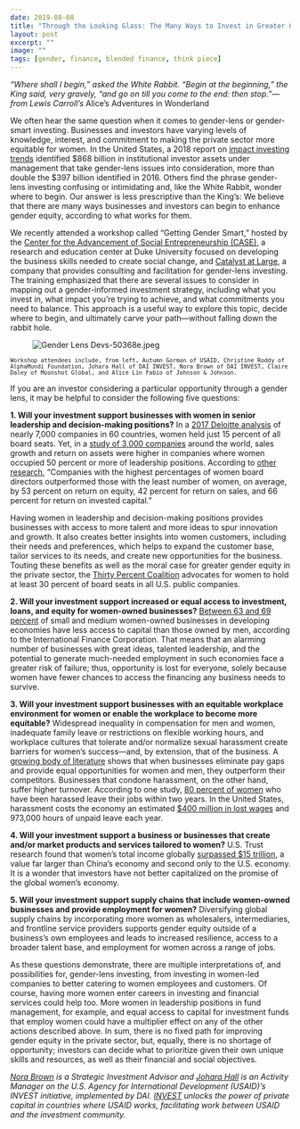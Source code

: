 ```yaml
---
date: 2019-08-08
title: "Through the Looking Glass: The Many Ways to Invest in Greater Gender Equity"
layout: post
excerpt: ""
image: ""
tags: [gender, finance, blended finance, think piece]
---
```

<p><em>“Where shall I begin,” asked the White Rabbit. “Begin at the beginning,” the King said, very gravely, “and go on till you come to the end: then stop.”—from Lewis Carroll’s</em> Alice’s Adventures in Wonderland</p><p>We often hear the same question when it comes to gender-lens or gender-smart investing. Businesses and investors have varying levels of knowledge, interest, and commitment to making the private sector more equitable for women. In the United States, a 2018 report on <a href="https://www.ussif.org/trends">impact investing trends</a> identified $868 billion in institutional investor assets under management that take gender-lens issues into consideration, more than double the $397 billion identified in 2016. Others find the phrase gender-lens investing confusing or intimidating and, like the White Rabbit, wonder where to begin. Our answer is less prescriptive than the King’s: We believe that there are many ways businesses and investors can begin to enhance gender equity, according to what works for them.</p><p>We recently attended a workshop called “Getting Gender Smart,” hosted by the <a href="https://centers.fuqua.duke.edu/case/">Center for the Advancement of Social Entrepreneurship (CASE)</a>, a research and education center at Duke University focused on developing the business skills needed to create social change, and <a href="http://www.catalystatlarge.com/">Catalyst at Large</a>, a company that provides consulting and facilitation for gender-lens investing. The training emphasized that there are several issues to consider in mapping out a gender-informed investment strategy, including what you invest in, what impact you’re trying to achieve, and what commitments you need to balance. This approach is a useful way to explore this topic, decide where to begin, and ultimately carve your path—without falling down the rabbit hole.</p><figure class="kg-card kg-image-card"><img src="https://pubs.ghost.io/uploads/Gender%20Lens%20Devs-50368e.jpeg" class="kg-image" alt="Gender Lens Devs-50368e.jpeg" loading="lazy"></figure><p><code><code>Workshop attendees include, from left, Autumn Gorman of USAID, Christine Roddy of AlphaMundi Foundation, Johara Hall of DAI INVEST, Nora Brown of DAI INVEST, Claire Daley of Moonshot Global, and Alice Lin Fabio of Johnson &amp; Johnson.</code></code></p><p>If you are an investor considering a particular opportunity through a gender lens, it may be helpful to consider the following five questions:</p><p><strong>1. Will your investment support businesses with women in senior leadership and decision-making positions?</strong> In a <a href="https://www2.deloitte.com/global/en/pages/risk/articles/women-in-the-boardroom5th-edition.html">2017 Deloitte analysis</a> of nearly 7,000 companies in 60 countries, women held just 15 percent of all board seats. Yet, in a <a href="https://www.prnewswire.com/news-releases/credit-suisse-research-institute-releases-the-cs-gender-3000-the-reward-for-change-report-analyzing-the-impact-of-female-representation-in-boardrooms-and-senior-management-300332558.html">study of 3,000 companies</a> around the world, sales growth and return on assets were higher in companies where women occupied 50 percent or more of leadership positions. According to <a href="https://money.usnews.com/investing/investing-101/articles/2018-03-22/invest-in-gender-equality-for-strong-portfolios">other research</a>, “Companies with the highest percentages of women board directors outperformed those with the least number of women, on average, by 53 percent on return on equity, 42 percent for return on sales, and 66 percent for return on invested capital.”</p><p>Having women in leadership and decision-making positions provides businesses with access to more talent and more ideas to spur innovation and growth. It also creates better insights into women customers, including their needs and preferences, which helps to expand the customer base, tailor services to its needs, and create new opportunities for the business. Touting these benefits as well as the moral case for greater gender equity in the private sector, the <a href="https://www.30percentcoalition.org/">Thirty Percent Coalition</a> advocates for women to hold at least 30 percent of board seats in all U.S. public companies.</p><p><strong>2. Will your investment support increased or equal access to investment, loans, and equity for women-owned businesses?</strong> <a href="https://money.usnews.com/investing/investing-101/articles/2018-03-22/invest-in-gender-equality-for-strong-portfolios">Between 63 and 69 percent</a> of small and medium women-owned businesses in developing economies have less access to capital than those owned by men, according to the International Finance Corporation. That means that an alarming number of businesses with great ideas, talented leadership, and the potential to generate much-needed employment in such economies face a greater risk of failure; thus, opportunity is lost for everyone, solely because women have fewer chances to access the financing any business needs to survive.</p><p><strong>3. Will your investment support businesses with an equitable workplace environment for women or enable the workplace to become more equitable?</strong> Widespread inequality in compensation for men and women, inadequate family leave or restrictions on flexible working hours, and workplace cultures that tolerate and/or normalize sexual harassment create barriers for women’s success—and, by extension, that of the business. A <a href="https://paxworld.com/the-investment-case-for-gender-equality/">growing body of literature</a> shows that when businesses eliminate pay gaps and provide equal opportunities for women and men, they outperform their competitors. Businesses that condone harassment, on the other hand, suffer higher turnover. According to one study, <a href="https://journals.sagepub.com/doi/full/10.1177/0891243217704631">80 percent of women</a> who have been harassed leave their jobs within two years. In the United States, harassment costs the economy an estimated <a href="https://paxworld.com/the-investment-case-for-gender-equality/">$400 million in lost wages</a> and 973,000 hours of unpaid leave each year.</p><p><strong>4. Will your investment support a business or businesses that create and/or market products and services tailored to women?</strong> U.S. Trust research found that women’s total income globally <a href="https://www.businessinsider.com/women-could-be-the-next-global-growth-engine-2015-10">surpassed $15 trillion</a>, a value far larger than China’s economy and second only to the U.S. economy. It is a wonder that investors have not better capitalized on the promise of the global women’s economy.</p><p><strong>5. Will your investment support supply chains that include women-owned businesses and provide employment for women?</strong> Diversifying global supply chains by incorporating more women as wholesalers, intermediaries, and frontline service providers supports gender equity outside of a business’s own employees and leads to increased resilience, access to a broader talent base, and employment for women across a range of jobs.</p><p>As these questions demonstrate, there are multiple interpretations of, and possibilities for, gender-lens investing, from investing in women-led companies to better catering to women employees and customers. Of course, having more women enter careers in investing and financial services could help too. More women in leadership positions in fund management, for example, and equal access to capital for investment funds that employ women could have a multiplier effect on any of the other actions described above. In sum, there is no fixed path for improving gender equity in the private sector, but, equally, there is no shortage of opportunity; investors can decide what to prioritize given their own unique skills and resources, as well as their financial and social objectives.</p><p><em><a href="https://www.linkedin.com/in/norakbrown/">Nora Brown</a> is a Strategic Investment Advisor and <a href="https://www.linkedin.com/in/johara-hall-bb9a7b34/">Johara Hall</a> is an Activity Manager on the U.S. Agency for International Development (USAID)’s INVEST initiative, implemented by DAI. <a href="www.usaid.gov/INVEST">INVEST</a> unlocks the power of private capital in countries where USAID works, facilitating work between USAID and the investment community.</em></p>
  